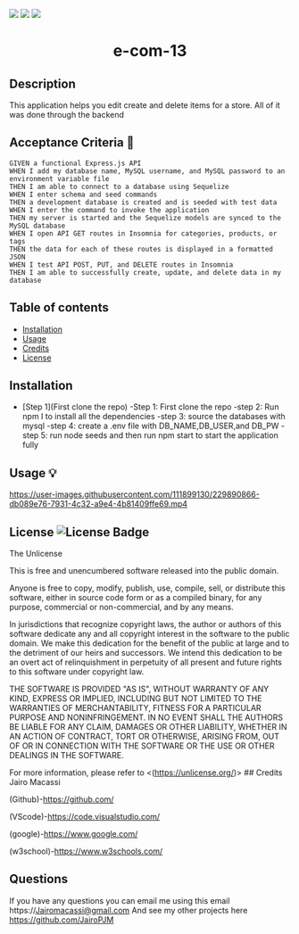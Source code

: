 <p>
    <img src="https://img.shields.io/github/repo-size/jairoPJM/e-com-13" />
    <img src="https://img.shields.io/github/languages/top/jairoPJM/e-com-13"  />
    <img src="https://img.shields.io/github/last-commit/jairoPJM/e-com-13" />
</p>
    
 <h1 align="center">e-com-13</h1>

## Description 
This application helps you edit create and delete items for a store. All of it was done through the backend
## Acceptance Criteria 📩
~~~
GIVEN a functional Express.js API
WHEN I add my database name, MySQL username, and MySQL password to an environment variable file
THEN I am able to connect to a database using Sequelize
WHEN I enter schema and seed commands
THEN a development database is created and is seeded with test data
WHEN I enter the command to invoke the application
THEN my server is started and the Sequelize models are synced to the MySQL database
WHEN I open API GET routes in Insomnia for categories, products, or tags
THEN the data for each of these routes is displayed in a formatted JSON
WHEN I test API POST, PUT, and DELETE routes in Insomnia
THEN I am able to successfully create, update, and delete data in my database
~~~
  ## Table of contents
  
- [Installation](#installation)
- [Usage](#usage)
- [Credits](#credits)
- [License](#license)

## Installation
- [Step 1](First clone the repo)
-Step 1: First clone the repo
-step 2: Run npm I to install all the dependencies
-step 3: source the databases with mysql
-step 4: create a .env file with DB_NAME,DB_USER,and DB_PW
-step 5: run node seeds and then run npm start to start the application fully
## Usage 💡
https://user-images.githubusercontent.com/111899130/229890866-db089e76-7931-4c32-a9e4-4b81409ffe69.mp4


## License ![License Badge](https://img.shields.io/badge/license-Unlicense-blue.svg)
  The Unlicense

  This is free and unencumbered software released into the public domain.

Anyone is free to copy, modify, publish, use, compile, sell, or
distribute this software, either in source code form or as a compiled
binary, for any purpose, commercial or non-commercial, and by any
means.

In jurisdictions that recognize copyright laws, the author or authors
of this software dedicate any and all copyright interest in the
software to the public domain. We make this dedication for the benefit
of the public at large and to the detriment of our heirs and
successors. We intend this dedication to be an overt act of
relinquishment in perpetuity of all present and future rights to this
software under copyright law.

THE SOFTWARE IS PROVIDED "AS IS", WITHOUT WARRANTY OF ANY KIND,
EXPRESS OR IMPLIED, INCLUDING BUT NOT LIMITED TO THE WARRANTIES OF
MERCHANTABILITY, FITNESS FOR A PARTICULAR PURPOSE AND NONINFRINGEMENT.
IN NO EVENT SHALL THE AUTHORS BE LIABLE FOR ANY CLAIM, DAMAGES OR
OTHER LIABILITY, WHETHER IN AN ACTION OF CONTRACT, TORT OR OTHERWISE,
ARISING FROM, OUT OF OR IN CONNECTION WITH THE SOFTWARE OR THE USE OR
OTHER DEALINGS IN THE SOFTWARE.


  For more information, please refer to <(https://unlicense.org/)>
    ## Credits
  Jairo Macassi

  (Github)-https://github.com/ 

  (VScode)-https://code.visualstudio.com/ 

  (google)-https://www.google.com/ 

  (w3school)-https://www.w3schools.com/
  
  ## Questions
  If you have any questions you can email me using this email
  https://Jairomacassi@gmail.com
  And see my other projects here https://github.com/JairoPJM

